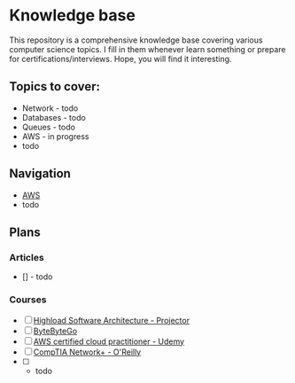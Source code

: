 # Knowledge base

This repository is a comprehensive knowledge base covering various computer science topics. I fill in them whenever learn something or prepare for certifications/interviews. Hope, you will find it interesting.

## Topics to cover:
* Network - todo
* Databases - todo
* Queues - todo
* AWS - in progress
* todo

## Navigation
* [AWS](./aws/README.md)
* todo

## Plans
### Articles
- [] - todo

### Courses
- [ ] [Highload Software Architecture - Projector](https://prjctr.com/course/highload-software-architecture)
- [ ] [ByteByteGo](https://bytebytego.com/courses/system-design-interview)
- [ ] [AWS certified cloud practitioner - Udemy](https://www.udemy.com/course/aws-certified-cloud-practitioner-new)
- [ ] [CompTIA Network+ - O'Reilly](https://www.oreilly.com/videos/comptia-network-n10-008/9780137507450/)
- [ ] - todo


